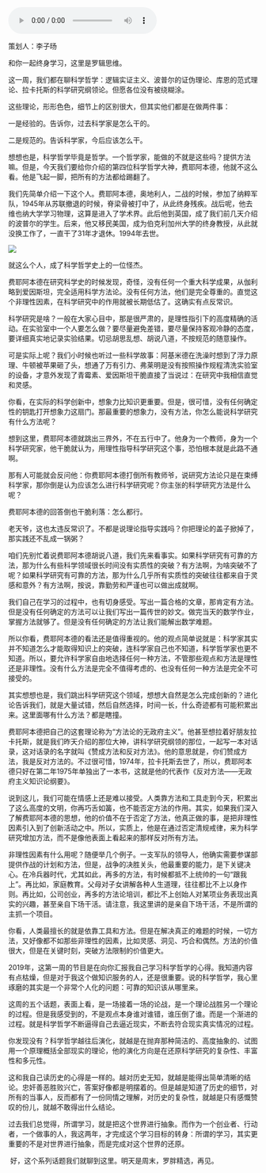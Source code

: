<audio src="http://igetoss.cdn.igetget.com/mp3/201901/10/201901101148380670191948.mp3" controls="controls">您的浏览器不支持 audio 标签。</audio><p>策划人：李子旸</p><p>和你一起终身学习，这里是罗辑思维。&nbsp;</p><p>这一周，我们都在聊科学哲学：逻辑实证主义、波普尔的证伪理论、库恩的范式理论、拉卡托斯的科学研究纲领论。但愿各位没有被绕糊涂。</p><p>这些理论，形形色色，细节上的区别很大，但其实他们都是在做两件事：</p><p>一是经验的。告诉你，过去科学家是怎么干的。</p><p>二是规范的。告诉科学家，今后应该怎么干。</p><p>想想也是，科学哲学毕竟是哲学。一个哲学家，能做的不就是这些吗？提供方法嘛。但是，今天我们要给你介绍的第四位科学哲学大神，费耶阿本德，他就不这么看。他是飞起一脚，把所有的方法都给踢翻了。</p><p> </p><p></p><p></p><p>我们先简单介绍一下这个人。费耶阿本德，奥地利人，二战的时候，参加了纳粹军队，1945年从苏联撤退的时候，脊梁骨被打中了，从此终身残疾。战后呢，他去维也纳大学学习物理，这算是进入了学术界。此后他到英国，成了我们前几天介绍的波普尔的学生。后来，他又移民美国，成为伯克利加州大学的终身教授，从此就没换工作了，一直干了31年才退休。1994年去世。</p><img src="https://piccdn.igetget.com/img/201901/10/201901101156356393476284.jpg" /><p>就这么个人，成了科学哲学史上的一位怪杰。</p><p>费耶阿本德在研究科学史的时候发现，奇怪，没有任何一个重大科学成果，从伽利略到爱因斯坦，完全适用科学方法论。没有任何方法，他们是完全尊重的。直觉这个非理性因素，在科学研究中的作用就被长期低估了。这确实有点反常识。</p><p>科学研究是啥？一般在大家心目中，那是很严肃的，是理性指引下的高度精确的活动。在实验室中一个人要怎么做？要尽量避免差错，要尽量保持客观冷静的态度，要详细真实地记录实验结果。切忌胡思乱想、胡说八道，不按规范的随意操作。</p><p>可是实际上呢？我们小时候也听过一些科学故事：阿基米德在洗澡时想到了浮力原理、牛顿被苹果砸了头，想通了万有引力、弗莱明是没有按照操作规程清洗实验室的设备，才意外发现了青霉素、爱因斯坦干脆直接了当说过：在研究中我相信直觉和灵感。</p><p>你看，在实际的科学创新中，想象力比知识更重要。但是，很可惜，没有任何确定性的钥匙打开想象力这扇门。那最重要的想象力，没有方法，你怎么能说科学研究有什么方法呢？</p><p>想到这里，费耶阿本德就跳出三界外，不在五行中了。他身为一个教师，身为一个科学研究家，他干脆就认为，用理性指导科学研究这个事，恐怕根本就是此路不通啊。</p><p>那有人可能就会反问他：你费耶阿本德打倒所有教师爷，说研究方法论只是在束缚科学家，那你倒是认为应该怎么进行科学研究呢？你主张的科学研究方法是什么呢？</p><p>费耶阿本德的回答倒也干脆利落：怎么都行。</p><p>老天爷，这也太违反常识了。不都是说理论指导实践吗？你把理论的盖子掀掉了，那实践还不乱成一锅粥？</p><p>咱们先别忙着说费耶阿本德胡说八道，我们先来看事实。如果科学研究有可靠的方法，那为什么有些科学领域很长时间没有实质性的突破？有方法啊，为啥突破不了呢？如果科学研究有可靠的方法，那为什么几乎所有实质性的突破往往都来自于灵感和意外？有方法啊，按说，靠勤劳和严谨也可以做出成就啊。</p><p>我们自己在学习的过程中，也有切身感受。写出一篇合格的文章，那肯定有方法。但是没有任何确定的方法可以让我们写出一篇传世的妙文。做完当天的数学作业，掌握方法就够了。但是没有任何确定的方法让我们能解出数学难题。</p><p>所以你看，费耶阿本德的看法还是值得重视的。他的观点简单说就是：科学家其实并不知道怎么才能取得知识上的突破，连科学家自己也不知道，科学哲学家也更不知道。所以，要允许科学家自由地选择任何一种方法，不管那些观点和方法是理性还是非理性。没有什么方法是完全不值得考虑的、也没有任何一种方法是完全不可接受的。</p><p>其实想想也是，我们跳出科学研究这个领域，想想大自然是怎么完成创新的？进化论告诉我们，就是大量试错，然后自然选择，时间一长，什么奇迹都有可能积累出来。这里面哪有什么方法？都是瞎撞。</p><p>费耶阿本德把自己的这套理论称为“方法论的无政府主义”。他甚至想拉着好朋友拉卡托斯，就是我们昨天介绍的那位大神，讲科学研究纲领的那位，一起写一本对话录，这对话录的名字就叫《赞成方法和反对方法》。他的意思就是，你们赞成方法，我是反对方法的。不过很可惜，1974年，拉卡托斯去世了，所以，费耶阿本德只好在第二年1975年单独出了一本书，这就是他的代表作《反对方法——无政府主义知识论纲要》。</p><p>说到这儿，我们可能在情感上还是难以接受。人类靠方法和工具走到今天，积累出了这么高度的文明，你再巧舌如簧，也不能否定方法的作用。其实，如果我们深入了解费耶阿本德的思想，他的价值不在于否定了方法，他真正做的事，是把非理性因素引入到了创新活动之中。所以，实质上，他是在通过否定清规戒律，来为科学研究增加方法，而不是像他表面上看起来的那样反对所有方法。</p><p>非理性因素有什么用呢？随便举几个例子。一支军队的领导人，他确实需要参谋部提供作战的计划和方法，但是，战争的决胜关头，他最重要的能力，是下关键决心。在冷兵器时代，尤其如此，再多的方法，有时候都抵不上统帅的一句“跟我上”。再比如，家庭教育。父母对子女讲解各种人生道理，往往都比不上以身作则。再比如，公司创业，再多的方法论培训，都比不上创始人对某项业务表现出真实的兴趣，甚至亲自下场干活。请注意，我这里讲的是亲自下场干活，不是所谓的主抓一个项目。</p><p>你看，人类最擅长的就是依靠工具和方法。但是在解决真正的难题的时候，一切方法，又好像都不如那些非理性的因素，比如灵感、洞见、巧合和偶然。方法的价值很大，但是在关键时刻，突破方法限制的价值更大。</p><p>2019年，这第一周的节目是在向你汇报我自己学习科学哲学的心得。我知道内容有点枯燥，但是对于我这个做知识服务的人，还是很重要。说的科学哲学，我心里琢磨的其实是一个非常个人化的问题：可靠的知识该从哪里来。</p><p>这周的五个话题，表面上看，是一场接着一场的论战，是一个理论战胜另一个理论的过程。但是我感受到的，不是观点本身谁对谁错，谁压倒了谁。而是一个渐进的过程。就是科学哲学不断逼得自己去逼近现实，不断去符合现实真实情况的过程。</p><p>你发现没有？科学哲学越往后演化，就越是在抛弃那种简洁的、高度抽象的、试图用一个原理概括全部现实的理论，他的演化方向是在还原科学研究的复杂性、丰富性和多元性。</p><p>这和我自己读历史的心得是一样的。越对历史无知，就越是能得出简单清晰的结论。忠奸善恶胜败兴亡，答案好像都是明摆着的。但是越是知道了历史的细节，对所有的当事人，反而都有了一份同情之理解，对历史的复杂性，就越是只有感慨赞叹的份儿，就越不敢得出什么结论。</p><p>过去我们总觉得，所谓学习，就是把这个世界进行抽象。而作为一个创业者、行动者，一个做事的人，我这两年，才完成这个学习目标的转身：所谓的学习，其实更重要的不是对世界进行抽象，而是完成对这个世界的还原。</p><p> <p></p></p><p>&nbsp;好，这个系列话题我们就聊到这里。明天是周末，罗胖精选，再见。</p>